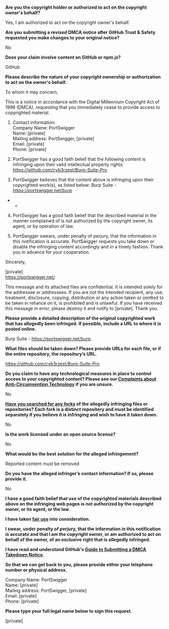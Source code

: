 **Are you the copyright holder or authorized to act on the copyright owner's behalf?**

Yes, I am authorized to act on the copyright owner's behalf.

**Are you submitting a revised DMCA notice after GitHub Trust & Safety requested you make changes to your original notice?**

No

**Does your claim involve content on GitHub or npm.js?**

GitHub

**Please describe the nature of your copyright ownership or authorization to act on the owner's behalf.**

To whom it may concern,

This is a notice in accordance with the Digital Millennium Copyright Act of 1998 (DMCA), requesting that you immediately cease to provide access to copyrighted material.

1) Contact information:  
Company Name: PortSwigger  
Name: [private]  
Mailing address: PortSwigger, [private]  
Email: [private]  
Phone: [private]  

2) PortSwigger has a good faith belief that the following content is infringing upon their valid intellectual property rights:
https://github.com/cyb3rzest/Burp-Suite-Pro

3) PortSwigger believes that the content above is infringing upon their copyrighted work(s), as listed below:
Burp Suite - https://portswigger.net/burp

- -

4) PortSwigger has a good faith belief that the described material in the manner complained of is not authorized by the copyright owner, its agent, or by operation of law.

5) PortSwigger swears, under penalty of perjury, that the information in this notification is accurate.
PortSwigger requests you take down or disable the infringing content accordingly and in a timely fashion.
Thank you in advance for your cooperation.

Sincerely,

[private]  
https://portswigger.net/

This message and its attached files are confidential. It is intended solely for the addressee or addressees. If you are not the intended recipient, any use, treatment, disclosure, copying, distribution or any action taken or omitted to be taken in reliance on it, is prohibited and is unlawful. If you have received this message in error, please destroy it and notify to [private].
Thank you.

**Please provide a detailed description of the original copyrighted work that has allegedly been infringed. If possible, include a URL to where it is posted online.**

Burp Suite - https://portswigger.net/burp

**What files should be taken down? Please provide URLs for each file, or if the entire repository, the repository’s URL.**

https://github.com/cyb3rzest/Burp-Suite-Pro

**Do you claim to have any technological measures in place to control access to your copyrighted content? Please see our <a href="https://docs.github.com/articles/guide-to-submitting-a-dmca-takedown-notice#complaints-about-anti-circumvention-technology">Complaints about Anti-Circumvention Technology</a> if you are unsure.**

No

**<a href="https://docs.github.com/articles/dmca-takedown-policy#b-what-about-forks-or-whats-a-fork">Have you searched for any forks</a> of the allegedly infringing files or repositories? Each fork is a distinct repository and must be identified separately if you believe it is infringing and wish to have it taken down.**

No

**Is the work licensed under an open source license?**

No

**What would be the best solution for the alleged infringement?**

Reported content must be removed

**Do you have the alleged infringer’s contact information? If so, please provide it.**

No

**I have a good faith belief that use of the copyrighted materials described above on the infringing web pages is not authorized by the copyright owner, or its agent, or the law.**

**I have taken <a href="https://www.lumendatabase.org/topics/22">fair use</a> into consideration.**

**I swear, under penalty of perjury, that the information in this notification is accurate and that I am the copyright owner, or am authorized to act on behalf of the owner, of an exclusive right that is allegedly infringed.**

**I have read and understand GitHub's <a href="https://docs.github.com/articles/guide-to-submitting-a-dmca-takedown-notice/">Guide to Submitting a DMCA Takedown Notice</a>.**

**So that we can get back to you, please provide either your telephone number or physical address.**

Company Name: PortSwigger  
Name: [private]  
Mailing address: PortSwigger, [private]  
Email: [private]  
Phone: [private]  

**Please type your full legal name below to sign this request.**

[private]  
